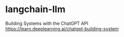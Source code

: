 # langchain-llm

Building Systems with the ChatGPT API
https://learn.deeplearning.ai/chatgpt-building-system